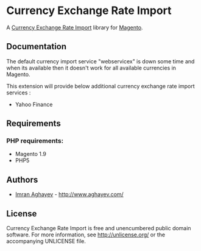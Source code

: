 Currency Exchange Rate Import
===========

A [Currency Exchange Rate Import][Currency Exchange Rate Import] library for [Magento](https://magento.com/).

Documentation
-------------
The default currency import service "webservicex" is down some time and when its available then it doesn't work for all available currencies in Magento. 

This extension will provide below additional currency exchange rate import services : 
* Yahoo Finance

Requirements
------------

### PHP requirements:
* Magento 1.9
* PHP5

Authors
-------

* [Imran Aghayev](http://github.com/aghayev) -
  <http://www.aghayev.com/>


License
-------

Currency Exchange Rate Import is free and unencumbered public domain software. For more
information, see <http://unlicense.org/> or the accompanying UNLICENSE file.


[Currency Exchange Rate Import]:		https://github.com/aghayev/currencyimport-magento/

